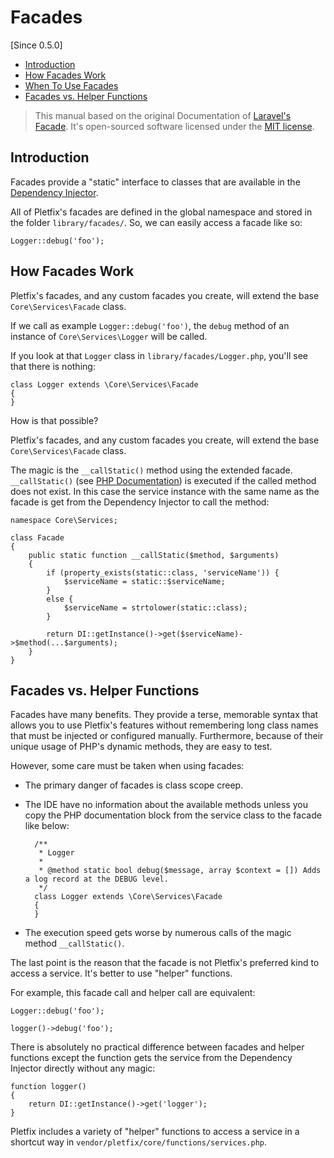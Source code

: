 # Facades

[Since 0.5.0]

- [Introduction](#introduction)
- [How Facades Work](#how-facades-work)
- [When To Use Facades](#when-to-use-facades)
- [Facades vs. Helper Functions](#facades-vs-helper-functions)

> This manual based on the original Documentation of [Laravel's Facade](https://raw.githubusercontent.com/laravel/docs/5.4/facades.md).
> It's open-sourced software licensed under the [MIT license](https://opensource.org/licenses/MIT).

<a name="introduction"></a>
## Introduction

Facades provide a "static" interface to classes that are available in the [Dependency Injector](/docs/master/en/di). 

All of Pletfix's facades are defined in the global namespace and stored in the folder `library/facades/`. 
So, we can easily access a facade like so:

    Logger::debug('foo');
    
<a name="how-facades-work"></a>
## How Facades Work

Pletfix's facades, and any custom facades you create, will extend the base `Core\Services\Facade` class.

If we call as example `Logger::debug('foo')`, the `debug` method of an instance of `Core\Services\Logger` will be called.  

If you look at that `Logger` class in `library/facades/Logger.php`, you'll see that there is nothing:

    class Logger extends \Core\Services\Facade
    {
    }

How is that possible? 

Pletfix's facades, and any custom facades you create, will extend the base `Core\Services\Facade` class.

The magic is the `__callStatic()` method using the extended facade. `__callStatic()` 
(see [PHP Documentation](http://php.net/manual/en/language.oop5.overloading.php#object.callstatic)) is executed if the 
called method does not exist. In this case the service instance with the same name as the facade is get from the 
Dependency Injector to call the method:  

    namespace Core\Services;

    class Facade
    {
        public static function __callStatic($method, $arguments)
        {
            if (property_exists(static::class, 'serviceName')) {
                $serviceName = static::$serviceName;
            }
            else {
                $serviceName = strtolower(static::class);
            }
    
            return DI::getInstance()->get($serviceName)->$method(...$arguments);
        }
    }
    
<a name="facades-vs-helper-functions"></a>
## Facades vs. Helper Functions

Facades have many benefits. They provide a terse, memorable syntax that allows you to use Pletfix's features without 
remembering long class names that must be injected or configured manually. 
Furthermore, because of their unique usage of PHP's dynamic methods, they are easy to test.

However, some care must be taken when using facades:
- The primary danger of facades is class scope creep.
- The IDE have no information about the available methods unless you copy the PHP documentation block from the service 
  class to the facade like below:

        /**
         * Logger
         *
         * @method static bool debug($message, array $context = []) Adds a log record at the DEBUG level.
         */
        class Logger extends \Core\Services\Facade
        {
        }
         
- The execution speed gets worse by numerous calls of the magic method `__callStatic()`.

The last point is the reason that the facade is not Pletfix's preferred kind to access a service.
It's better to use "helper" functions.  

For example, this facade call and helper call are equivalent:

    Logger::debug('foo');

    logger()->debug('foo');

There is absolutely no practical difference between facades and helper functions except the function gets the service 
from the Dependency Injector directly without any magic:

    function logger()
    {
        return DI::getInstance()->get('logger');
    }

Pletfix includes a variety of "helper" functions to access a service in a shortcut way in `vendor/pletfix/core/functions/services.php`.
